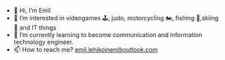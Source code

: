 - 👋 Hi, I’m Emil
- 👀 I’m interested in videogames 🕹️, judo, motorcycling 🏍️, fishing 🎣,skiing 🎿 and IT things 
- 🌱 I’m currently learning to become communication and information technology engineer.
- 📫 How to reach me? emil.lehikoinen@outlook.com

<!---
pamppe/pamppe is a ✨ special ✨ repository because its `README.md` (this file) appears on your GitHub profile.
You can click the Preview link to take a look at your changes.
--->
